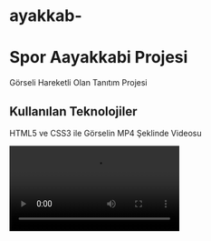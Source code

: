 # ayakkab-

<h1> Spor Aayakkabi Projesi </h1>

Görseli Hareketli Olan Tanıtım Projesi

<h2> Kullanılan Teknolojiler </h2>
 
 HTML5 ve CSS3 ile Görselin MP4 Şeklinde Videosu

 ![](Video_230224161146.mp4)